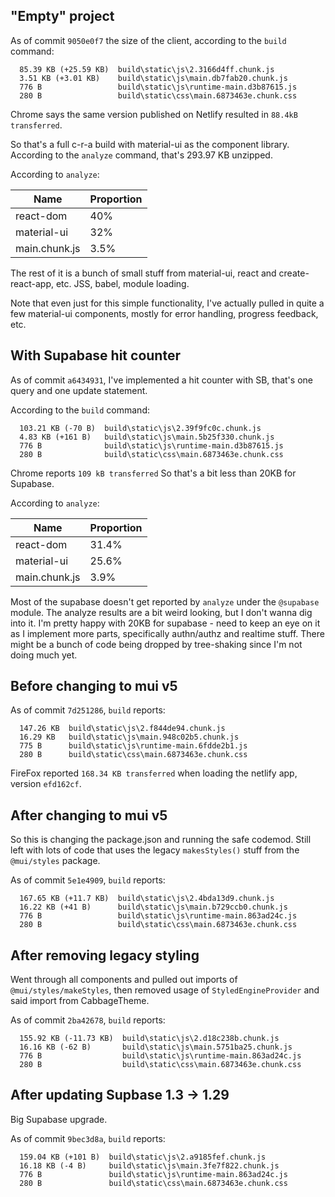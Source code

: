 
## "Empty" project

As of commit `9050e0f7` the size of the client, according to the `build` command:
```
  85.39 KB (+25.59 KB)  build\static\js\2.3166d4ff.chunk.js
  3.51 KB (+3.01 KB)    build\static\js\main.db7fab20.chunk.js
  776 B                 build\static\js\runtime-main.d3b87615.js
  280 B                 build\static\css\main.6873463e.chunk.css
```
Chrome says the same version published on Netlify resulted in 
`88.4kB transferred`.

So that's a full c-r-a build with material-ui as the component library.
According to the `analyze` command, that's 293.97 KB unzipped.

According to `analyze`:
   
| Name  | Proportion |
| -- | -- |
| react-dom  | 40%  |
| material-ui  | 32% |
| main.chunk.js | 3.5% |

The rest of it is a bunch of small stuff from material-ui, react and 
create-react-app, etc.  JSS, babel, module loading.

Note that even just for this simple functionality, I've actually pulled in 
quite a few material-ui components, mostly for error handling, 
progress feedback, etc.


## With Supabase hit counter

As of commit `a6434931`, I've implemented a hit counter with SB, that's one
query and one update statement.

According to the `build` command:
```
  103.21 KB (-70 B)  build\static\js\2.39f9fc0c.chunk.js
  4.83 KB (+161 B)   build\static\js\main.5b25f330.chunk.js
  776 B              build\static\js\runtime-main.d3b87615.js
  280 B              build\static\css\main.6873463e.chunk.css
```
Chrome reports `109 kB transferred`
So that's a bit less than 20KB for Supabase.
    
According to `analyze`:
   
| Name  | Proportion |
| -- | -- |
| react-dom  | 31.4%  |
| material-ui  | 25.6% |
| main.chunk.js | 3.9% |

Most of the supabase doesn't get reported by `analyze` under the `@supabase` 
module.  The analyze results are a bit weird looking, but I don't wanna dig 
into it.  I'm pretty happy with 20KB for supabase - need to keep an eye on it
as I implement more parts, specifically authn/authz and realtime stuff.
There might be a bunch of code being dropped by tree-shaking since I'm not
doing much yet.      

## Before changing to mui v5

As of commit `7d251286`, `build` reports:
```
  147.26 KB  build\static\js\2.f844de94.chunk.js
  16.29 KB   build\static\js\main.948c02b5.chunk.js
  775 B      build\static\js\runtime-main.6fdde2b1.js
  280 B      build\static\css\main.6873463e.chunk.css
```

FireFox reported `168.34 KB transferred` when loading the netlify app,
version `efd162cf`.


## After changing to mui v5

So this is changing the package.json and running the safe codemod.
Still left with lots of code that uses the legacy `makesStyles()` stuff
from the `@mui/styles` package.

As of commit `5e1e4909`, `build` reports:
```
  167.65 KB (+11.7 KB)  build\static\js\2.4bda13d9.chunk.js       
  16.22 KB (+41 B)      build\static\js\main.b729ccb0.chunk.js    
  776 B                 build\static\js\runtime-main.863ad24c.js  
  280 B                 build\static\css\main.6873463e.chunk.css  
```

## After removing legacy styling

Went through all components and pulled out imports of `@mui/styles/makeStyles`,
then removed usage of `StyledEngineProvider` and said import from CabbageTheme.

As of commit `2ba42678`, `build` reports:
```
  155.92 KB (-11.73 KB)  build\static\js\2.d18c238b.chunk.js      
  16.16 KB (-62 B)       build\static\js\main.5751ba25.chunk.js   
  776 B                  build\static\js\runtime-main.863ad24c.js 
  280 B                  build\static\css\main.6873463e.chunk.css 
```

## After updating Supbase 1.3 -> 1.29

Big Supabase upgrade.

As of commit `9bec3d8a`, `build` reports:
```
  159.04 KB (+101 B)  build\static\js\2.a9185fef.chunk.js
  16.18 KB (-4 B)     build\static\js\main.3fe7f822.chunk.js      
  776 B               build\static\js\runtime-main.863ad24c.js    
  280 B               build\static\css\main.6873463e.chunk.css    
```